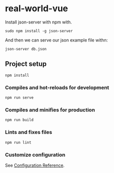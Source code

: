 # real-world-vue
Install json-server with npm with.
```
sudo npm install -g json-server
```
And then we can serve our json example file withn:
```
json-server db.json
```

## Project setup
```
npm install
```

### Compiles and hot-reloads for development
```
npm run serve
```

### Compiles and minifies for production
```
npm run build
```

### Lints and fixes files
```
npm run lint
```

### Customize configuration
See [Configuration Reference](https://cli.vuejs.org/config/).
